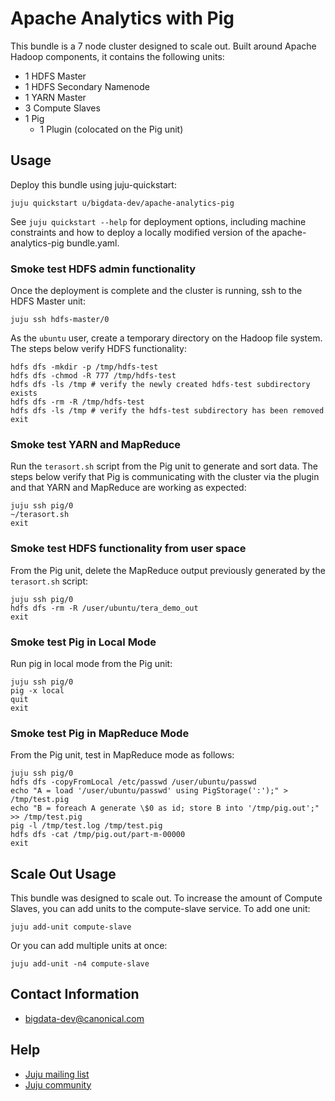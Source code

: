 # Apache Analytics with Pig

This bundle is a 7 node cluster designed to scale out. Built around Apache
Hadoop components, it contains the following units:

* 1 HDFS Master
* 1 HDFS Secondary Namenode
* 1 YARN Master
* 3 Compute Slaves
* 1 Pig
  - 1 Plugin (colocated on the Pig unit)

## Usage
Deploy this bundle using juju-quickstart:

    juju quickstart u/bigdata-dev/apache-analytics-pig

See `juju quickstart --help` for deployment options, including machine 
constraints and how to deploy a locally modified version of the
apache-analytics-pig bundle.yaml.

### Smoke test HDFS admin functionality
Once the deployment is complete and the cluster is running, ssh to the HDFS
Master unit:

    juju ssh hdfs-master/0

As the `ubuntu` user, create a temporary directory on the Hadoop file system.
The steps below verify HDFS functionality:

    hdfs dfs -mkdir -p /tmp/hdfs-test
    hdfs dfs -chmod -R 777 /tmp/hdfs-test
    hdfs dfs -ls /tmp # verify the newly created hdfs-test subdirectory exists
    hdfs dfs -rm -R /tmp/hdfs-test
    hdfs dfs -ls /tmp # verify the hdfs-test subdirectory has been removed
    exit

### Smoke test YARN and MapReduce
Run the `terasort.sh` script from the Pig unit to generate and sort data. The
steps below verify that Pig is communicating with the cluster via the plugin
and that YARN and MapReduce are working as expected:

    juju ssh pig/0
    ~/terasort.sh
    exit

### Smoke test HDFS functionality from user space
From the Pig unit, delete the MapReduce output previously generated by the
`terasort.sh` script:

    juju ssh pig/0
    hdfs dfs -rm -R /user/ubuntu/tera_demo_out
    exit

### Smoke test Pig in Local Mode

Run pig in local mode from the Pig unit:

    juju ssh pig/0
    pig -x local
    quit
    exit

### Smoke test Pig in MapReduce Mode

From the Pig unit, test in MapReduce mode as follows:

    juju ssh pig/0
    hdfs dfs -copyFromLocal /etc/passwd /user/ubuntu/passwd
    echo "A = load '/user/ubuntu/passwd' using PigStorage(':');" > /tmp/test.pig
    echo "B = foreach A generate \$0 as id; store B into '/tmp/pig.out';" >> /tmp/test.pig
    pig -l /tmp/test.log /tmp/test.pig
    hdfs dfs -cat /tmp/pig.out/part-m-00000
    exit

## Scale Out Usage
This bundle was designed to scale out. To increase the amount of Compute
Slaves, you can add units to the compute-slave service. To add one unit:

    juju add-unit compute-slave

Or you can add multiple units at once:

    juju add-unit -n4 compute-slave

## Contact Information

- [bigdata-dev@canonical.com](mailto:bigdata-dev@canonical.com)

## Help

- [Juju mailing list](https://lists.ubuntu.com/mailman/listinfo/juju)
- [Juju community](https://jujucharms.com/community)
